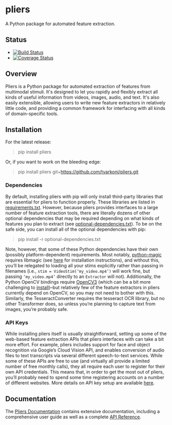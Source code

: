 # pliers

A Python package for automated feature extraction.

## Status
* [![Build Status](https://travis-ci.org/tyarkoni/pliers.svg?branch=master)](https://travis-ci.org/tyarkoni/pliers)
* [![Coverage Status](https://coveralls.io/repos/github/tyarkoni/pliers/badge.svg?branch=master)](https://coveralls.io/github/tyarkoni/pliers?branch=master)

## Overview

Pliers is a Python package for automated extraction of features from multimodal stimuli. It's designed to let you rapidly and flexibly extract all kinds of useful information from videos, images, audio, and text. It's also easily extensible, allowing users to write new feature extractors in relatively little code, and providing a common framework for interfacing with all kinds of domain-specific tools.

## Installation

For the latest release:

> pip install pliers

Or, if you want to work on the bleeding edge:

> pip install pliers git+https://github.com/tyarkoni/pliers.git

### Dependencies

By default, installing pliers with pip will only install third-party libraries that are essential for pliers to function properly. These libraries are listed in [requirements.txt](https://github.com/tyarkoni/pliers/blob/master/requirements.txt). However, because pliers provides interfaces to a large number of feature extraction tools, there are literally dozens of other optional dependencies that may be required depending on what kinds of features you plan to extract (see [optional-dependencies.txt](https://github.com/tyarkoni/pliers/blob/master/optional-dependencies.txt)). To be on the safe side, you can install all of the optional dependencies with pip:

> pip install -r optional-dependencies.txt

Note, however, that some of these Python dependencies have their own (possibly platform-dependent) requirements. Most notably, [python-magic](https://github.com/ahupp/python-magic) requires libmagic (see [here](https://github.com/ahupp/python-magic#dependencies) for installation instructions), and without this, you’ll be relegated to loading all your stims explicitly rather than passing in filenames (i.e., `stim = VideoStim(‘my_video.mp4’)` will work fine, but passing `‘my_video.mp4’` directly to an `Extractor` will not). Additionally, the Python OpenCV bindings require [OpenCV3](http://opencv.org/) (which can be a bit more challenging to [install](http://docs.opencv.org/2.4/doc/tutorials/introduction/table_of_content_introduction/table_of_content_introduction.html))–but relatively few of the feature extractors in pliers currently depend on OpenCV, so you may not need to bother with this. Similarly, the TesseractConverter requires the tesseract OCR library, but no other Transformer does, so unless you’re planning to capture text from images, you’re probably safe.

### API Keys
While installing pliers itself is usually straightforward, setting up some of the web-based feature extraction APIs that pliers interfaces with can take a bit more effort. For example, pliers includes support for face and object recognition via Google’s Cloud Vision API, and enables conversion of audio files to text transcripts via several different speech-to-text services. While some of these APIs are free to use (and virtually all provide a limited number of free monthly calls), they all require each user to register for their own API credentials. This means that, in order to get the most out of pliers, you’ll probably need to spend some time registering accounts on a number of different websites. More details on API key setup are available [here](http://tyarkoni.github.io/pliers/installation.html#api-keys).

## Documentation

The [Pliers Documentation](http://tyarkoni.github.io/pliers/) contains extensive documentation, including a comprehensive user guide as well as a complete [API Reference](http://tyarkoni.github.io/pliers/reference.html).

